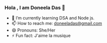 ###     Hola , I am Doneela Das 👋

- 🌱 I’m currently learning DSA and Node js.
- 📫 How to reach me: doneeladas@gmail.com
- 😄 Pronouns: She/Her
- ⚡ Fun fact: J'aime la musique

